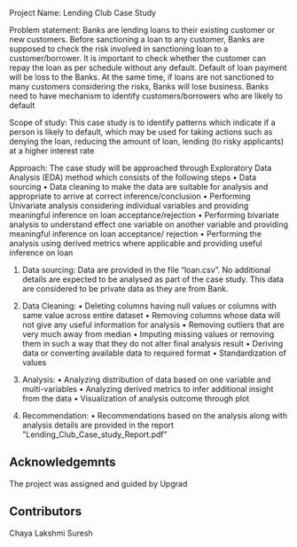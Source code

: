 Project Name: Lending Club Case Study

Problem statement:
Banks are lending loans to their existing customer or new customers. Before sanctioning a loan to any customer, Banks are supposed to check the risk involved in sanctioning loan to a customer/borrower. It is important to check whether the customer can repay the loan as per schedule without any default. Default of loan payment will be loss to the Banks. At the same time, if loans are not sanctioned to many customers considering the risks, Banks will lose business. Banks need to have mechanism to identify customers/borrowers who are likely to default

Scope of study:
This case study is to identify patterns which indicate if a person is likely to default, which may be used for taking actions such as denying the loan, reducing the amount of loan, lending (to risky applicants) at a higher interest rate

Approach:
The case study will be approached through Exploratory Data Analysis (EDA) method which consists of the following steps
•	Data sourcing
•	Data cleaning to make the data are suitable for analysis and appropriate to arrive at correct inference/conclusion
•	Performing Univariate analysis considering individual variables and providing meaningful inference on loan acceptance/rejection
•	Performing bivariate analysis to understand effect one variable on another variable and providing meaningful inference on loan       acceptance/ rejection
•	Performing the analysis using derived metrics where applicable and providing useful inference on loan

1. Data sourcing:
Data are provided in the file “loan.csv”. No additional details are expected to be analysed as part of the case study. This data are considered to be private data as they are from Bank.

2. Data Cleaning:
•	Deleting columns having null values or columns  with same value across entire dataset
•	Removing columns whose data will not give any useful information for analysis
•	Removing outliers that are very much away from median
•	Imputing missing values or removing them in such a way that they do not alter final analysis result
•	Deriving data or converting available data to required format
•	Standardization of values

3. Analysis:
•	Analyzing distribution of data based on one variable and multi-variables
•	Analyzing derived metrics to infer additional insight from the data
•	Visualization of analysis outcome through plot

4. Recommendation:
•	Recommendations based on the analysis along with analysis details are provided in the report "Lending_Club_Case_study_Report.pdf"

## Acknowledgemnts
The project was assigned and guided by Upgrad
## Contributors
Chaya Lakshmi
Suresh


